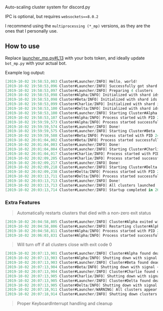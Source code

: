 Auto-scaling cluster system for discord.py

IPC is optional, but requires `websockets==8.0.2`

I recommend using the `multiprocessing (*_mp)` versions, as they are the ones that I personally use.

## How to use
Replace [launcher_mp.py#L13](L13) with your bots token, and ideally update `bot_mp.py` with your actual bot.

Example log output:
```cs
[2019-10-02 19:58:53,003 Cluster#Launcher/INFO] Hello, world!
[2019-10-02 19:58:53,096 Cluster#Launcher/INFO] Successfully got shard count of 1 ((200, 'OK'))
[2019-10-02 19:58:53,097 Cluster#Launcher/INFO] Preparing 4 clusters
[2019-10-02 19:58:53,098 Cluster#Alpha/INFO] Initialized with shard ids [0, 1, 2, 3], total shards 16
[2019-10-02 19:58:53,098 Cluster#Beta/INFO] Initialized with shard ids [4, 5, 6, 7], total shards 16
[2019-10-02 19:58:53,099 Cluster#Charlie/INFO] Initialized with shard ids [8, 9, 10, 11], total shards 16
[2019-10-02 19:58:53,100 Cluster#Delta/INFO] Initialized with shard ids [12, 13, 14, 15], total shards 16
[2019-10-02 19:58:53,100 Cluster#Launcher/INFO] Starting Cluster#Alpha
[2019-10-02 19:58:53,107 Cluster#Alpha/INFO] Process started with PID 24030
[2019-10-02 19:59:59,573 Cluster#Alpha/INFO] Process started successfully
[2019-10-02 19:59:59,574 Cluster#Launcher/INFO] Done!
[2019-10-02 19:59:59,575 Cluster#Launcher/INFO] Starting Cluster#Beta
[2019-10-02 19:59:59,588 Cluster#Beta/INFO] Process started with PID 24054
[2019-10-02 20:01:04,002 Cluster#Beta/INFO] Process started successfully
[2019-10-02 20:01:04,003 Cluster#Launcher/INFO] Done!
[2019-10-02 20:01:04,004 Cluster#Launcher/INFO] Starting Cluster#Charlie
[2019-10-02 20:01:04,017 Cluster#Charlie/INFO] Process started with PID 24083
[2019-10-02 20:02:09,205 Cluster#Charlie/INFO] Process started successfully
[2019-10-02 20:02:09,217 Cluster#Launcher/INFO] Done!
[2019-10-02 20:02:09,218 Cluster#Launcher/INFO] Starting Cluster#Delta
[2019-10-02 20:02:09,238 Cluster#Delta/INFO] Process started with PID 24106
[2019-10-02 20:03:13,711 Cluster#Delta/INFO] Process started successfully
[2019-10-02 20:03:13,713 Cluster#Launcher/INFO] Done!
[2019-10-02 20:03:13,713 Cluster#Launcher/INFO] All clusters launched
[2019-10-02 20:03:13,714 Cluster#Launcher/INFO] Startup completed in 260.7107082050061s
```
### Extra Features
> Automatically restarts clusters that died with a non-zero exit status

```cs
[2019-10-02 20:04:58,805 Cluster#Launcher/INFO] Cluster#Alpha exited with code -1
[2019-10-02 20:04:58,806 Cluster#Launcher/INFO] Restarting cluster#Alpha
[2019-10-02 20:04:58,811 Cluster#Alpha/INFO] Process started with PID 24149
[2019-10-02 20:06:03,831 Cluster#Alpha/INFO] Process started successfully
```
> Will turn off if all clusters close with exit code 0
```cs
[2019-10-02 20:07:13,901 Cluster#Launcher/INFO] Cluster#Alpha found dead
[2019-10-02 20:07:13,903 Cluster#Alpha/INFO] Shutting down with signal <Signals.SIGINT: 2>
[2019-10-02 20:07:13,903 Cluster#Launcher/INFO] Cluster#Beta found dead
[2019-10-02 20:07:13,904 Cluster#Beta/INFO] Shutting down with signal <Signals.SIGINT: 2>
[2019-10-02 20:07:13,904 Cluster#Launcher/INFO] Cluster#Charlie found dead
[2019-10-02 20:07:13,905 Cluster#Charlie/INFO] Shutting down with signal <Signals.SIGINT: 2>
[2019-10-02 20:07:13,905 Cluster#Launcher/INFO] Cluster#Delta found dead
[2019-10-02 20:07:13,905 Cluster#Delta/INFO] Shutting down with signal <Signals.SIGINT: 2>
[2019-10-02 20:07:18,911 Cluster#Launcher/WARNING] All clusters appear to be dead
[2019-10-02 20:07:18,914 Cluster#Launcher/INFO] Shutting down clusters
```

> Proper KeyboardInterrupt handling and cleanup
